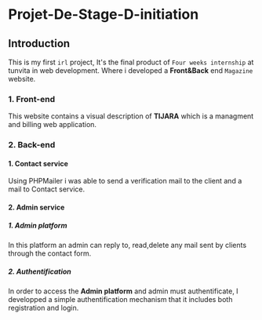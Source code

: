 # Projet-De-Stage-D-initiation
## Introduction
This is my first `irl` project, It's the final product of `Four weeks internship` at tunvita in web development.
Where i developed a **Front&Back** end `Magazine` website.
### 1. Front-end
This website contains a visual description of **TIJARA** which is a managment and billing web application.
### 2. Back-end
#### 1. Contact service 
Using PHPMailer i was able to send a verification mail to the client and a mail to Contact service.
#### 2. Admin service
##### 1. Admin platform
In this platform an admin can reply to, read,delete any mail sent by clients through the contact form.
##### 2. Authentification
In order to access the **Admin platform** and admin must authentificate, I developped a simple authentification mechanism that it includes both registration and login.
